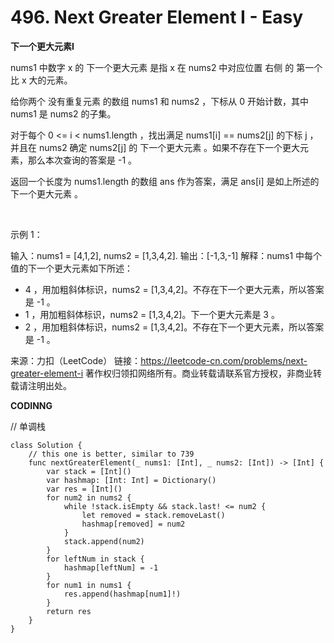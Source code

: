 # 496.   Next Greater Element I - Easy
**下一个更大元素I**

nums1 中数字 x 的 下一个更大元素 是指 x 在 nums2 中对应位置 右侧 的 第一个 比 x 大的元素。

给你两个 没有重复元素 的数组 nums1 和 nums2 ，下标从 0 开始计数，其中nums1 是 nums2 的子集。

对于每个 0 <= i < nums1.length ，找出满足 nums1[i] == nums2[j] 的下标 j ，并且在 nums2 确定 nums2[j] 的 下一个更大元素 。如果不存在下一个更大元素，那么本次查询的答案是 -1 。

返回一个长度为 nums1.length 的数组 ans 作为答案，满足 ans[i] 是如上所述的 下一个更大元素 。

 

示例 1：

输入：nums1 = [4,1,2], nums2 = [1,3,4,2].
输出：[-1,3,-1]
解释：nums1 中每个值的下一个更大元素如下所述：
- 4 ，用加粗斜体标识，nums2 = [1,3,4,2]。不存在下一个更大元素，所以答案是 -1 。
- 1 ，用加粗斜体标识，nums2 = [1,3,4,2]。下一个更大元素是 3 。
- 2 ，用加粗斜体标识，nums2 = [1,3,4,2]。不存在下一个更大元素，所以答案是 -1 。

来源：力扣（LeetCode）
链接：https://leetcode-cn.com/problems/next-greater-element-i
著作权归领扣网络所有。商业转载请联系官方授权，非商业转载请注明出处。

**CODINNG**

// 单调栈
``` 
class Solution {
    // this one is better, similar to 739
    func nextGreaterElement(_ nums1: [Int], _ nums2: [Int]) -> [Int] {
        var stack = [Int]()
        var hashmap: [Int: Int] = Dictionary()
        var res = [Int]()
        for num2 in nums2 {
            while !stack.isEmpty && stack.last! <= num2 {
                let removed = stack.removeLast()
                hashmap[removed] = num2
            }
            stack.append(num2)
        }
        for leftNum in stack {
            hashmap[leftNum] = -1
        }
        for num1 in nums1 {
            res.append(hashmap[num1]!)
        }
        return res
    }
}
```
